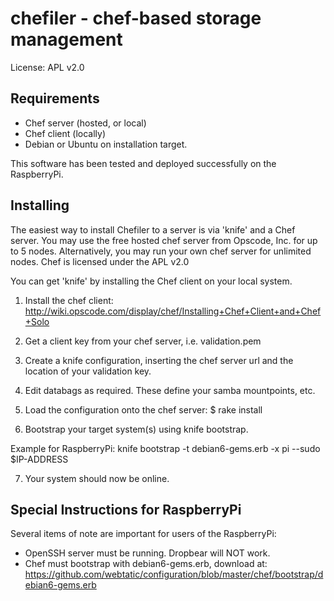 chefiler - chef-based storage management
========
License: APL v2.0

Requirements
------------

* Chef server (hosted, or local)
* Chef client (locally)
* Debian or Ubuntu on installation target.

This software has been tested and deployed successfully on the RaspberryPi.

Installing
----------

The easiest way to install Chefiler to a server is via 'knife' and a
Chef server. You may use the free hosted chef server from Opscode, Inc. for up
to 5 nodes. Alternatively, you may run your own chef server for
unlimited nodes. Chef is licensed under the APL v2.0

You can get 'knife' by installing the Chef client on your local system.

1. Install the chef client:
   http://wiki.opscode.com/display/chef/Installing+Chef+Client+and+Chef+Solo

2. Get a client key from your chef server, i.e. validation.pem

3. Create a knife configuration, inserting the chef server url and the
   location of your validation key.

4. Edit databags as required. These define your samba mountpoints, etc.

5. Load the configuration onto the chef server:
   $ rake install

6. Bootstrap your target system(s) using knife bootstrap.

Example for RaspberryPi:
 knife bootstrap -t debian6-gems.erb -x pi --sudo $IP-ADDRESS

7. Your system should now be online.

Special Instructions for RaspberryPi
------------------------------------

Several items of note are important for users of the RaspberryPi:

* OpenSSH server must be running. Dropbear will NOT work.
* Chef must bootstrap with debian6-gems.erb, download at:
  https://github.com/webtatic/configuration/blob/master/chef/bootstrap/debian6-gems.erb

